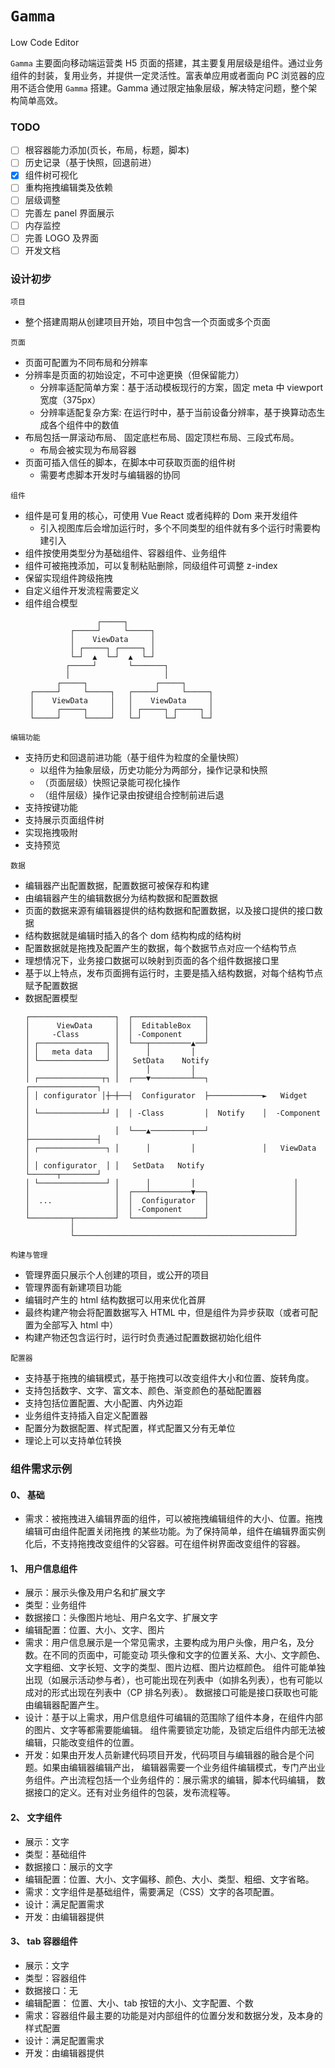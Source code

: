 # `Gamma`

Low Code Editor

`Gamma` 主要面向移动端运营类 H5 页面的搭建，其主要复用层级是组件。通过业务组件的封装，复用业务，并提供一定灵活性。富表单应用或者面向 PC 浏览器的应用不适合使用 `Gamma` 搭建。Gamma 通过限定抽象层级，解决特定问题，整个架构简单高效。

### TODO

- [ ] 根容器能力添加(页长，布局，标题，脚本)
- [ ] 历史记录（基于快照，回退前进）
- [x] 组件树可视化
- [ ] 重构拖拽编辑类及依赖
- [ ] 层级调整
- [ ] 完善左 panel 界面展示
- [ ] 内存监控
- [ ] 完善 LOGO 及界面
- [ ] 开发文档

### 设计初步

`项目`

- 整个搭建周期从创建项目开始，项目中包含一个页面或多个页面

`页面`

- 页面可配置为不同布局和分辨率
- 分辨率是页面的初始设定，不可中途更换（但保留能力）
  - 分辨率适配简单方案：基于活动模板现行的方案，固定 meta 中 viewport 宽度（375px）
  - 分辨率适配复杂方案: 在运行时中，基于当前设备分辨率，基于换算动态生成各个组件中的数值
- 布局包括一屏滚动布局、 固定底栏布局、固定顶栏布局、三段式布局。
  - 布局会被实现为布局容器
- 页面可插入信任的脚本，在脚本中可获取页面的组件树
  - 需要考虑脚本开发时与编辑器的协同

`组件`

- 组件是可复用的核心，可使用 Vue React 或者纯粹的 Dom 来开发组件
  - 引入视图库后会增加运行时，多个不同类型的组件就有多个运行时需要构建引入
- 组件按使用类型分为基础组件、容器组件、业务组件
- 组件可被拖拽添加，可以复制粘贴删除，同级组件可调整 z-index
- 保留实现组件跨级拖拽
- 自定义组件开发流程需要定义
- 组件组合模型
  ```
                  ┌─────┐
            ┌─────┘     └─────┐
            │    ViewData     │
            │ ┌─────┐ ┌─────┐ │
            └─┘  ▲  └─┘  ▲  └─┘
           ┌─────┘       └───────┐
           │                     │
         ┌─────┐               ┌─────┐
   ┌─────┘     └─────┐   ┌─────┘     └─────┐
   │    ViewData     │   │    ViewData     │
   │     ┌─────┐     │   │ ┌─────┐ ┌─────┐ │
   └─────┘     └─────┘   └─┘     └─┘     └─┘
  ```

`编辑功能`

- 支持历史和回退前进功能（基于组件为粒度的全量快照）
  - 以组件为抽象层级，历史功能分为两部分，操作记录和快照
  - （页面层级）快照记录能可视化操作
  - （组件层级）操作记录由按键组合控制前进后退
- 支持按键功能
- 支持展示页面组件树
- 实现拖拽吸附
- 支持预览

`数据`

- 编辑器产出配置数据，配置数据可被保存和构建
- 由编辑器产生的编辑数据分为结构数据和配置数据
- 页面的数据来源有编辑器提供的结构数据和配置数据，以及接口提供的接口数据
- 结构数据就是编辑时插入的各个 dom 结构构成的结构树
- 配置数据就是拖拽及配置产生的数据，每个数据节点对应一个结构节点
- 理想情况下，业务接口数据可以映射到页面的各个组件数据接口里
- 基于以上特点，发布页面拥有运行时，主要是插入结构数据，对每个结构节点赋予配置数据
- 数据配置模型
  ```
  ┌───────────────────┐  ┌────────────────┐
  │      ViewData     │  │  EditableBox   │
  │     -Class        │  │ -Component     │
  │ ┌───────────────┐ │  └───┬─────────▲──┘
  │ │   meta data   │ │      │         │
  │ └───────────────┘ │   SetData    Notify
  │                   │      │         │
  │ ┌──────────────┬┐ │  ┌───▼─────────┴──┐            ┌───────────────┐
  │ │ configurator │┼─┼──┤  Configurator  ├────────────►   Widget      │
  │ └──────────────┴┘ │  │ -Class         │  Notify    │  -Component   │
  │                   │  └───▲─────────┬──┘            ├───────────────┤
  │ ┌───────────────┐ │      │         │               │   ViewData    │
  │ │ configurator  │ │   SetData   Notify             └──────┬────────┘
  │ └───────────────┘ │      │         │                      │
  │                   │  ┌───┴─────────▼──┐                   │
  │  ...              │  │  Configurator  │                   │
  │                   │  │ -Component     │                   │
  └─────────┬─────────┘  └────────────────┘                   │
            │                                                 │
            └─────────────────────────────────────────────────┘
  ```

`构建与管理`

- 管理界面只展示个人创建的项目，或公开的项目
- 管理界面有新建项目功能
- 编辑时产生的 html 结构数据可以用来优化首屏
- 最终构建产物会将配置数据写入 HTML 中，但是组件为异步获取（或者可配置为全部写入 html 中）
- 构建产物还包含运行时，运行时负责通过配置数据初始化组件

`配置器`

- 支持基于拖拽的编辑模式，基于拖拽可以改变组件大小和位置、旋转角度。
- 支持包括数字、文字、富文本、颜色、渐变颜色的基础配置器
- 支持包括位置配置、大小配置、内外边距
- 业务组件支持插入自定义配置器
- 配置分为数据配置、样式配置，样式配置又分有无单位
- 理论上可以支持单位转换

### 组件需求示例

#### 0、 基础

- 需求：被拖拽进入编辑界面的组件，可以被拖拽编辑组件的大小、位置。拖拽编辑可由组件配置关闭拖拽
  的某些功能。为了保持简单，组件在编辑界面实例化后，不支持拖拽改变组件的父容器。可在组件树界面改变组件的容器。

#### 1、 用户信息组件

- 展示：展示头像及用户名和扩展文字
- 类型：业务组件
- 数据接口：头像图片地址、用户名文字、扩展文字
- 编辑配置：位置、大小、文字、图片
- 需求：用户信息展示是一个常见需求，主要构成为用户头像，用户名，及分数。在不同的页面中，可能变动
  项头像和文字的位置关系、大小、文字颜色、文字粗细、文字长短、文字的类型、图片边框、图片边框颜色。
  组件可能单独出现（如展示活动参与者），也可能出现在列表中（如排名列表），也有可能以成对的形式出现在列表中（CP 排名列表）。
  数据接口可能是接口获取也可能由编辑器配置产生。
- 设计：基于以上需求，用户信息组件可编辑的范围除了组件本身，在组件内部的图片、文字等都需要能编辑。
  组件需要锁定功能，及锁定后组件内部无法被编辑，只能改变组件的位置。
- 开发：如果由开发人员新建代码项目开发，代码项目与编辑器的融合是个问题。如果由编辑器编辑产出，
  编辑器需要一个业务组件编辑模式，专门产出业务组件。产出流程包括一个业务组件的：展示需求的编辑，脚本代码编辑，
  数据接口的定义。还有对业务组件的包装，发布流程等。

#### 2、 文字组件

- 展示：文字
- 类型：基础组件
- 数据接口：展示的文字
- 编辑配置：位置、大小、文字偏移、颜色、大小、类型、粗细、文字省略。
- 需求：文字组件是基础组件，需要满足（CSS）文字的各项配置。
- 设计：满足配置需求
- 开发：由编辑器提供

#### 3、 tab 容器组件

- 展示：文字
- 类型：容器组件
- 数据接口：无
- 编辑配置： 位置、大小、tab 按钮的大小、文字配置、个数
- 需求：容器组件最主要的功能是对内部组件的位置分发和数据分发，及本身的样式配置
- 设计：满足配置需求
- 开发：由编辑器提供
